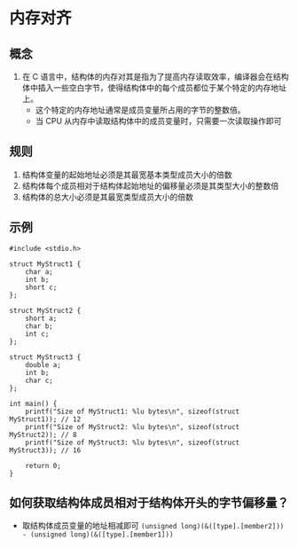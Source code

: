 # 内存对齐

## 概念
1. 在 C 语言中，结构体的内存对其是指为了提高内存读取效率，编译器会在结构体中插入一些空白字节，使得结构体中的每个成员都位于某个特定的内存地址上。
    + 这个特定的内存地址通常是成员变量所占用的字节的整数倍。
    + 当 CPU 从内存中读取结构体中的成员变量时，只需要一次读取操作即可

## 规则
1. 结构体变量的起始地址必须是其最宽基本类型成员大小的倍数
2. 结构体每个成员相对于结构体起始地址的偏移量必须是其类型大小的整数倍
3. 结构体的总大小必须是其最宽类型成员大小的倍数

## 示例
```
#include <stdio.h>

struct MyStruct1 {
    char a;
    int b;
    short c;
};

struct MyStruct2 {
    short a;
    char b;
    int c;
};

struct MyStruct3 {
    double a;
    int b;
    char c;
};

int main() {
    printf("Size of MyStruct1: %lu bytes\n", sizeof(struct MyStruct1)); // 12
    printf("Size of MyStruct2: %lu bytes\n", sizeof(struct MyStruct2)); // 8
    printf("Size of MyStruct3: %lu bytes\n", sizeof(struct MyStruct3)); // 16

    return 0;
}

```

## 如何获取结构体成员相对于结构体开头的字节偏移量？
+ 取结构体成员变量的地址相减即可
`(unsigned long)(&([type].[member2])) - (unsigned long)(&([type].[member1]))`